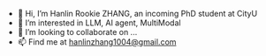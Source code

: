 - 👋 Hi, I’m Hanlin Rookie ZHANG, an incoming PhD student at CityU
- 👀 I’m interested in LLM, AI agent, MultiModal
- 💞️ I’m looking to collaborate on ...
- 📫 Find me at hanlinzhang1004@gmail.com

<!---
Hanlin1004/Hanlin1004 is a ✨ special ✨ repository because its `README.md` (this file) appears on your GitHub profile.
You can click the Preview link to take a look at your changes.
--->
